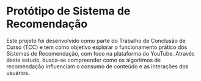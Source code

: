 # Protótipo de Sistema de Recomendação

Este projeto foi desenvolvido como parte do Trabalho de Conclusão de Curso (TCC) e tem como objetivo explorar o funcionamento prático dos Sistemas de Recomendação, com foco na plataforma do YouTube. Através deste estudo, busca-se compreender como os algoritmos de recomendação influenciam o consumo de conteúdo e as interações dos usuários.